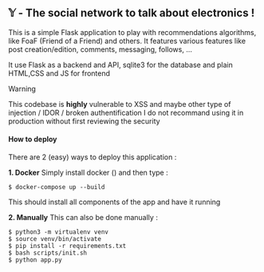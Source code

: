 ## 𝕐 - The social network to talk about electronics !

This is a simple Flask application to play with recommendations algorithms, like FoaF (Friend of a Friend) and others.
It features various features like post creation/edition, comments, messaging, follows, ...

It use Flask as a backend and API, sqlite3 for the database and plain HTML,CSS and JS for frontend

> [!WARNING]
> This codebase is **highly** vulnerable to XSS and maybe other type of injection / IDOR / broken authentification
> I do not recommand using it in production without first reviewing the security

#### How to deploy

There are 2 (easy) ways to deploy this application :

**1. Docker**
Simply install docker ([](https://docs.docker.com/get-docker/)) and then type :
```shell
$ docker-compose up --build
```
This should install all components of the app and have it running [](http://localhost:5000/)

**2. Manually**
This can also be done manually :
```shell
$ python3 -m virtualenv venv
$ source venv/bin/activate
$ pip install -r requirements.txt
$ bash scripts/init.sh
$ python app.py
```
